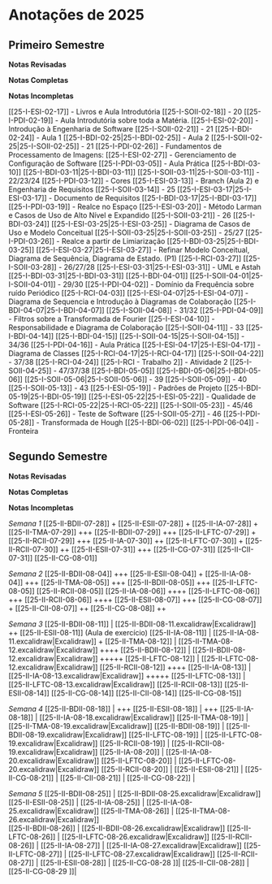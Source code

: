 # Anotações de 2025

## Primeiro Semestre

**Notas Revisadas**

**Notas Completas**

**Notas Incompletas**

[[25-I-ESI-02-17]] - Livros e Aula Introdutória
[[25-I-SOII-02-18]] - 20
[[25-I-PDI-02-19]] - Aula Introdutória sobre toda a Matéria.
[[25-I-ESI-02-20]] - Introdução à Engenharia de Software
[[25-I-SOII-02-21]] - 21
[[25-I-BDI-02-24]] - Aula 1
[[25-I-BDI-02-25|25-I-BDI-02-25]] - Aula 2
[[25-I-SOII-02-25|25-I-SOII-02-25]] - 21
[[25-I-PDI-02-26]] - Fundamentos de Processamento de Imagens:
[[25-I-ESI-02-27]] - Gerenciamento de Configuração de Software
[[25-I-PDI-03-05]] - Aula Prática
[[25-I-BDI-03-10]]
[[25-I-BDI-03-11|25-I-BDI-03-11]] 
[[25-I-SOII-03-11|25-I-SOII-03-11]] - 22/23/24
[[25-I-PDI-03-12]] - Cores
[[25-I-ESI-03-13]] - Branch (Aula 2) e Engenharia de Requisitos
[[25-I-SOII-03-14]] - 25
[[25-I-ESI-03-17|25-I-ESI-03-17]] - Documento de Requisitos
[[25-I-BDI-03-17|25-I-BDI-03-17]]
[[25-I-PDI-03-19]] - Realce no Espaço
[[25-I-ESI-03-20]] - Método Larman e Casos de Uso de Alto Nível e Expandido
[[25-I-SOII-03-21]] - 26
[[25-I-BDI-03-24]]
[[25-I-ESI-03-25|25-I-ESI-03-25]] - Diagrama de Casos de Uso e Modelo Conceitual
[[25-I-SOII-03-25|25-I-SOII-03-25]] - 25/27
[[25-I-PDI-03-26]] - Realce a partir de Limiarização
[[25-I-BDI-03-25|25-I-BDI-03-25]]
[[25-I-ESI-03-27|25-I-ESI-03-27]] - Refinar Modelo Conceitual, Diagrama de Sequência, Diagrama de Estado. (P1)
[[25-I-RCI-03-27]]
[[25-I-SOII-03-28]] - 26/27/28
[[25-I-ESI-03-31|25-I-ESI-03-31]] - UML e Astah
[[25-I-BDI-03-31|25-I-BDI-03-31]]
[[25-I-BDI-04-01]]
[[25-I-SOII-04-01|25-I-SOII-04-01]] - 29/30
[[25-I-PDI-04-02]] - Domínio da Frequência sobre ruído Periódico
[[25-I-RCI-04-03]]
[[25-I-ESI-04-07|25-I-ESI-04-07]] - Diagrama de Sequencia e Introdução à Diagramas de Colaboração
[[25-I-BDI-04-07|25-I-BDI-04-07]]
[[25-I-SOII-04-08]] - 31/32
[[25-I-PDI-04-09]] - Filtros sobre a Transformada de Fourier
[[25-I-ESI-04-10]] - Responsabilidade e Diagrama de Colaboração
[[25-I-SOII-04-11]] - 33
[[25-I-BDI-04-14]]
[[25-I-BDI-04-15]]
[[25-I-SOII-04-15|25-I-SOII-04-15]] - 34/36
[[25-I-PDI-04-16]] - Aula Prática
[[25-I-ESI-04-17|25-I-ESI-04-17]] - Diagrama de Classes
[[25-I-RCI-04-17|25-I-RCI-04-17]]
[[25-I-SOII-04-22]] - 37/38
[[25-I-RCI-04-24]]
[[25-I-RCI - Trabalho 2]] - Atividade 2
[[25-I-SOII-04-25]] - 47/37/38
[[25-I-BDI-05-05]]
[[25-I-BDI-05-06|25-I-BDI-05-06]]
[[25-I-SOII-05-06|25-I-SOII-05-06]] - 39
[[25-I-SOII-05-09]] - 40
[[25-I-SOII-05-13]] - 43
[[25-I-ESI-05-19]] - Padrões de Projeto
[[25-I-BDI-05-19|25-I-BDI-05-19]]
[[25-I-ESI-05-22|25-I-ESI-05-22]] - Qualidade de Software
[[25-I-RCI-05-22|25-I-RCI-05-22]]
[[25-I-SOII-05-23]] - 45/46
[[25-I-ESI-05-26]] - Teste de Software
[[25-I-SOII-05-27]] - 46
[[25-I-PDI-05-28]] - Transformada de Hough
[[25-I-BDI-06-02]]
[[25-I-PDI-06-04]] - Fronteira

## Segundo Semestre

**Notas Revisadas**

**Notas Completas**

**Notas Incompletas**

*Semana 1*
[[25-II-BDII-07-28]] +
[[25-II-ESII-07-28]] +
[[25-II-IA-07-28]] +
[[25-II-TMA-07-29]] +++
[[25-II-BDII-07-29]] +++
[[25-II-LFTC-07-29]] +
[[25-II-RCII-07-29]] +++
[[25-II-IA-07-30]] ++
[[25-II-LFTC-07-30]] +
[[25-II-RCII-07-30]] ++
[[25-II-ESII-07-31]] +++
[[25-II-CG-07-31]]
[[25-II-CII-07-31]]
[[25-II-CG-08-01]]

*Semana 2*
[[25-II-BDII-08-04]] +++
[[25-II-ESII-08-04]] +
[[25-II-IA-08-04]] +++
[[25-II-TMA-08-05]] +++
[[25-II-BDII-08-05]] +++
[[25-II-LFTC-08-05]]
[[25-II-RCII-08-05]]
[[25-II-IA-08-06]] ++++
[[25-II-LFTC-08-06]] +++
[[25-II-RCII-08-06]] ++++
[[25-II-ESII-08-07]] +++
[[25-II-CG-08-07]] +
[[25-II-CII-08-07]] ++
[[25-II-CG-08-08]] ++

*Semana 3*
[[25-II-BDII-08-11]] | [[25-II-BDII-08-11.excalidraw|Excalidraw]] ++
[[25-II-ESII-08-11]] (Aula de exercício)
[[25-II-IA-08-11]] | [[25-II-IA-08-11.excalidraw|Excalidraw]] +
[[25-II-TMA-08-12]] | [[25-II-TMA-08-12.excalidraw|Excalidraw]] ++++ 
[[25-II-BDII-08-12]] | [[25-II-BDII-08-12.excalidraw|Excalidraw]] +++++
[[25-II-LFTC-08-12]] | [[25-II-LFTC-08-12.excalidraw|Excalidraw]] 
[[25-II-RCII-08-12]] ++++
[[25-II-IA-08-13]] | [[25-II-IA-08-13.excalidraw|Excalidraw]] +++++
[[25-II-LFTC-08-13]] | [[25-II-LFTC-08-13.excalidraw|Excalidraw]]
[[25-II-RCII-08-13]]
[[25-II-ESII-08-14]]
[[25-II-CG-08-14]]
[[25-II-CII-08-14]]
[[25-II-CG-08-15]]

*Semana 4*
[[25-II-BDII-08-18]] | +++
[[25-II-ESII-08-18]] | +++
[[25-II-IA-08-18]] | [[25-II-IA-08-18.excalidraw|Excalidraw]]
[[25-II-TMA-08-19]] | [[25-II-TMA-08-19.excalidraw|Excalidraw]]
[[25-II-BDII-08-19]] | [[25-II-BDII-08-19.excalidraw|Excalidraw]] 
[[25-II-LFTC-08-19]] | [[25-II-LFTC-08-19.excalidraw|Excalidraw]] 
[[25-II-RCII-08-19]] | [[25-II-RCII-08-19.excalidraw|Excalidraw]]
[[25-II-IA-08-20]] | [[25-II-IA-08-20.excalidraw|Excalidraw]]
[[25-II-LFTC-08-20]] | [[25-II-LFTC-08-20.excalidraw|Excalidraw]]
[[25-II-RCII-08-20]] |
[[25-II-ESII-08-21]] |
[[25-II-CG-08-21]] |
[[25-II-CII-08-21]] |
[[25-II-CG-08-22]] |

*Semana 5*
[[25-II-BDII-08-25]] | [[25-II-BDII-08-25.excalidraw|Excalidraw]]
[[25-II-ESII-08-25]] | 
[[25-II-IA-08-25]] | [[25-II-IA-08-25.excalidraw|Excalidraw]]
[[25-II-TMA-08-26]] | [[25-II-TMA-08-26.excalidraw|Excalidraw]]  
[[25-II-BDII-08-26]] | [[25-II-BDII-08-26.excalidraw|Excalidraw]] 
[[25-II-LFTC-08-26]] | [[25-II-LFTC-08-26.excalidraw|Excalidraw]] 
[[25-II-RCII-08-26]] |
[[25-II-IA-08-27]] | [[25-II-IA-08-27.excalidraw|Excalidraw]] 
[[25-II-LFTC-08-27]] | [[25-II-LFTC-08-27.excalidraw|Excalidraw]]
[[25-II-RCII-08-27]] |
[[25-II-ESII-08-28]] |
[[25-II-CG-08-28 ]]|
[[25-II-CII-08-28]] |
[[25-II-CG-08-29 ]]|